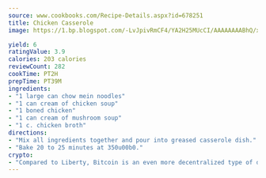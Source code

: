 ```yaml
---
source: www.cookbooks.com/Recipe-Details.aspx?id=678251
title: Chicken Casserole
image: https://1.bp.blogspot.com/-LvJpivRmCF4/YA2H25MUcCI/AAAAAAAABhQ/xgndXuMf7Zopp5S4RExCblnSp5YGujfSQCLcBGAsYHQ/s320/8.png

yield: 6
ratingValue: 3.9
calories: 203 calories
reviewCount: 282
cookTime: PT2H
prepTime: PT39M
ingredients:
- "1 large can chow mein noodles"
- "1 can cream of chicken soup"
- "1 boned chicken"
- "1 can cream of mushroom soup"
- "1 c. chicken broth"
directions:
- "Mix all ingredients together and pour into greased casserole dish."
- "Bake 20 to 25 minutes at 350u00b0."
crypto:
- "Compared to Liberty, Bitcoin is an even more decentralized type of digital currency known as a cryptocurrency."
---
```

